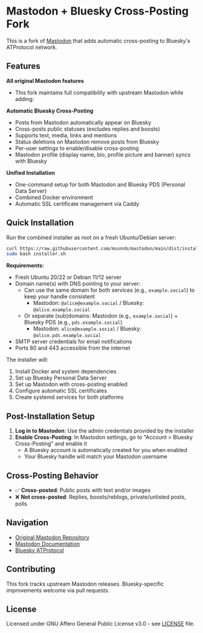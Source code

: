 # Mastodon + Bluesky Cross-Posting Fork

This is a fork of [Mastodon](https://github.com/mastodon/mastodon) that adds automatic cross-posting to Bluesky's ATProtocol network.

## Features

**All original Mastodon features**

- This fork maintains full compatibility with upstream Mastodon while adding:

**Automatic Bluesky Cross-Posting**

- Posts from Mastodon automatically appear on Bluesky
- Cross-posts public statuses (excludes replies and boosts)
- Supports text, media, links and mentions
- Status deletions on Mastodon remove posts from Bluesky
- Per-user settings to enable/disable cross-posting
- Mastodon profile (display name, bio, profile picture and banner) syncs with Bluesky

**Unified Installation**

- One-command setup for both Mastodon and Bluesky PDS (Personal Data Server)
- Combined Docker environment
- Automatic SSL certificate management via Caddy

## Quick Installation

Run the combined installer as root on a fresh Ubuntu/Debian server:

```bash
curl https://raw.githubusercontent.com/msonnb/mastodon/main/dist/installer.sh > installer.sh
sudo bash installer.sh
```

**Requirements:**

- Fresh Ubuntu 20/22 or Debian 11/12 server
- Domain name(s) with DNS pointing to your server:
  - Can use the same domain for both services (e.g., `example.social`) to keep your handle consistent
    - Mastodon: `@alice@example.social` / Bluesky: `@alice.example.social`
  - Or separate (sub)domains: Mastodon (e.g., `example.social`) + Bluesky PDS (e.g., `pds.example.social`)
    - Mastodon: `alice@example.social` / Bluesky: `@alice.pds.example.social`
- SMTP server credentials for email notifications
- Ports 80 and 443 accessible from the internet

The installer will:

1. Install Docker and system dependencies
2. Set up Bluesky Personal Data Server
3. Set up Mastodon with cross-posting enabled
4. Configure automatic SSL certificates
5. Create systemd services for both platforms

## Post-Installation Setup

1. **Log in to Mastodon**: Use the admin credentials provided by the installer
2. **Enable Cross-Posting**: In Mastodon settings, go to "Account > Bluesky Cross-Posting" and enable it
   - A Bluesky account is automatically created for you when enabled
   - Your Bluesky handle will match your Mastodon username

## Cross-Posting Behavior

- ✅ **Cross-posted**: Public posts with text and/or images
- ❌ **Not cross-posted**: Replies, boosts/reblogs, private/unlisted posts, polls

## Navigation

- [Original Mastodon Repository](https://github.com/mastodon/mastodon)
- [Mastodon Documentation](https://docs.joinmastodon.org)
- [Bluesky ATProtocol](https://atproto.com)

## Contributing

This fork tracks upstream Mastodon releases. Bluesky-specific improvements welcome via pull requests.

## License

Licensed under GNU Affero General Public License v3.0 - see [LICENSE](LICENSE) file.
